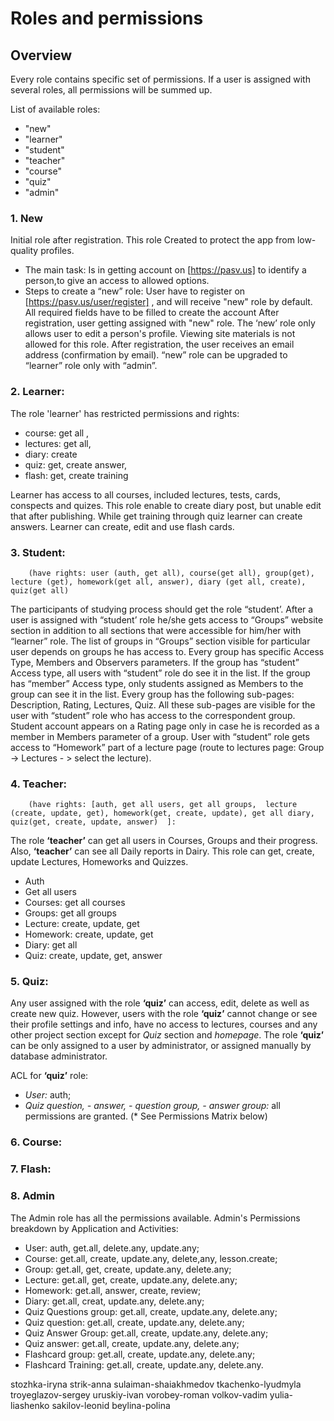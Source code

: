 # Roles and permissions 
## Overview
Every role contains specific set of permissions. 
If a user is assigned with several roles, all permissions 
will be summed up.
 
List of available roles:
* "new"
* "learner"
* "student"
* "teacher"
* "course"
* "quiz"
* "admin"

### 1. New 
Initial role after registration. 
This role Created to protect the app from low-quality profiles.
  * The main task: 
Is in getting account on [https://pasv.us]
to identify a person,to give an access to allowed options. 
  * Steps to create a “new” role:
User have to register on [https://pasv.us/user/register] , and will receive "new" role by default.
All required fields have to be filled to create the account 
After registration, user getting assigned with "new" role.
The ‘new’ role only allows user to edit a person's profile. 
Viewing site materials is not allowed for this role.
After registration, the user receives an email address (confirmation by email).
“new” role can be upgraded to “learner” role only with “admin”.


### 2. Learner: 
The role 'learner' has restricted permissions and rights:
 * course: get all ,  
 * lectures: get all, 
 * diary: create  
 * quiz: get, create answer, 
 * flash: get, create training
 
Learner has access to all courses, included lectures, tests, cards, conspects and quizes.
This role enable to create diary post, but unable edit that after publishing. While get training through quiz learner can create answers. 
Learner can create, edit and use flash cards.
 
### 3. Student: 

        (have rights: user (auth, get all), course(get all), group(get), lecture (get), homework(get all, answer), diary (get all, create), quiz(get all)
The participants of studying process should get the role “student’. 
After a user is assigned with “student’ role he/she gets access to “Groups” website section in addition to all sections that were accessible for him/her with “learner” role. The list of groups in “Groups” section visible for particular user depends on groups he has access to. 
Every group has specific Access Type, Members and Observers parameters. If the group has “student” Access type, all users with “student” role do see it in the list. If the group has “member” Access type, only students assigned as Members to the group can see it in the list.
Every group has the following sub-pages: Description, Rating, Lectures, Quiz. All these sub-pages are visible for the user with “student” role who has access to the correspondent group. Student account appears on a Rating page only in case he is recorded as a member in Members parameter of a group.
User with “student” role gets access to “Homework” part of a lecture page (route to lectures page: Group -> Lectures - > select the lecture).

### 4. Teacher: 
        (have rights: [auth, get all users, get all groups,  lecture (create, update, get), homework(get, create, update), get all diary, quiz(get, create, update, answer)  ]:
 The role **‘teacher’** can get  all users  in Courses, Groups and their  progress. 
 Also, **‘teacher’** can see all Daily reports in Dairy. 
  This role can get, create, update Lectures, Homeworks and Quizzes.
 * Auth
 * Get all users
 * Courses: get all courses
 * Groups: get all groups
 * Lecture: create, update, get 
 * Homework: create, update, get 
 * Diary: get all
 * Quiz: create, update, get, answer


### 5. Quiz: 
Any user assigned with the role **‘quiz’** can access, edit, 
delete as well as create new quiz. However, users with the role **‘quiz’** 
cannot change or see their profile settings and info, have no access 
to lectures, courses and any other project section except for _Quiz_ section and _homepage_. 
The role **‘quiz’** can be only assigned to a user by administrator, or assigned 
manually by database administrator.
          
ACL for **‘quiz’** role:
* _User:_ auth;
* _Quiz question, - answer, - question group, - answer group:_ 
all permissions are granted. (* See Permissions Matrix below)

### 6. Course:
        
### 7. Flash: 

### 8. Admin 
The Admin role has all the permissions available.
Admin's Permissions breakdown by Application and Activities:

* User: auth, get.all, delete.any, update.any;
* Course: get.all, create, update.any, delete,any, lesson.create;
* Group: get.all, get, create, update.any, delete.any;
* Lecture: get.all, get, create, update.any, delete.any;
* Homework: get.all, answer, create, review;
* Diary: get.all, creat, update.any, delete.any;
* Quiz Questions group: get.all, create, update.any, delete.any;
* Quiz question: get.all, create, update.any, delete.any;
* Quiz Answer Group: get.all, create, update.any, delete.any;
* Quiz answer: get.all, create, update.any, delete.any;
* Flashcard group: get.all, create, update.any, delete.any;
* Flashcard Training: get.all, create, update.any, delete.any.

stozhka-iryna
strik-anna
sulaiman-shaiakhmedov
tkachenko-lyudmyla
troyeglazov-sergey
uruskiy-ivan
vorobey-roman
volkov-vadim
yulia-liashenko
sakilov-leonid
beylina-polina



